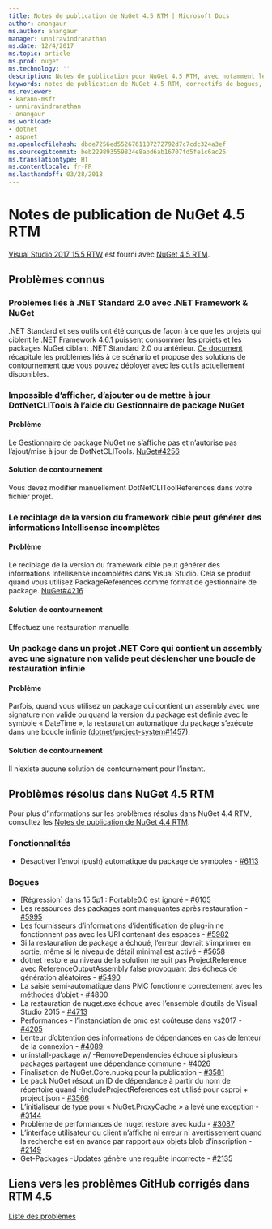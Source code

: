 ```yaml
---
title: Notes de publication de NuGet 4.5 RTM | Microsoft Docs
author: anangaur
ms.author: anangaur
manager: unniravindranathan
ms.date: 12/4/2017
ms.topic: article
ms.prod: nuget
ms.technology: ''
description: Notes de publication pour NuGet 4.5 RTM, avec notamment les problèmes connus, les correctifs de bogues, les fonctionnalités ajoutées et les DCR.
keywords: notes de publication de NuGet 4.5 RTM, correctifs de bogues, problèmes connus, fonctionnalités ajoutées, DCR
ms.reviewer:
- karann-msft
- unniravindranathan
- anangaur
ms.workload:
- dotnet
- aspnet
ms.openlocfilehash: dbde7256ed5526761107272792d7c7cdc324a3ef
ms.sourcegitcommit: beb229893559824e8abd6ab16707fd5fe1c6ac26
ms.translationtype: HT
ms.contentlocale: fr-FR
ms.lasthandoff: 03/28/2018
---
```

# <a name="nuget-45-rtm-release-notes"></a>Notes de publication de NuGet 4.5 RTM

[Visual Studio 2017 15.5 RTW](https://www.visualstudio.com/news/releasenotes/vs2017-relnotes) est fourni avec [NuGet 4.5 RTM](https://dist.nuget.org/win-x86-commandline/v4.5.0/nuget.exe).

## <a name="known-issues"></a>Problèmes connus

### <a name="issues-with-net-standard-20-with-net-framework--nuget"></a>Problèmes liés à .NET Standard 2.0 avec .NET Framework & NuGet 

.NET Standard et ses outils ont été conçus de façon à ce que les projets qui ciblent le .NET Framework 4.6.1 puissent consommer les projets et les packages NuGet ciblant .NET Standard 2.0 ou antérieur. [Ce document](https://github.com/dotnet/standard/issues/481) récapitule les problèmes liés à ce scénario et propose des solutions de contournement que vous pouvez déployer avec les outils actuellement disponibles.

### <a name="you-are-unable-to-view-add-or-update-dotnetclitools-using-nuget-package-manager"></a>Impossible d’afficher, d’ajouter ou de mettre à jour DotNetCLITools à l’aide du Gestionnaire de package NuGet

#### <a name="issue"></a>Problème

Le Gestionnaire de package NuGet ne s’affiche pas et n’autorise pas l’ajout/mise à jour de DotNetCLITools. [NuGet#4256](https://github.com/NuGet/Home/issues/4256)

#### <a name="workaround"></a>Solution de contournement

Vous devez modifier manuellement DotNetCLIToolReferences dans votre fichier projet.

### <a name="retargeting-target-framework-version-may-lead-to-incomplete-intellisense"></a>Le reciblage de la version du framework cible peut générer des informations Intellisense incomplètes

#### <a name="issue"></a>Problème

Le reciblage de la version du framework cible peut générer des informations Intellisense incomplètes dans Visual Studio. Cela se produit quand vous utilisez PackageReferences comme format de gestionnaire de package. [NuGet#4216](https://github.com/NuGet/Home/issues/4216)

#### <a name="workaround"></a>Solution de contournement

Effectuez une restauration manuelle.

### <a name="a-package-in-a-net-core-project-that-contains-an-assembly-with-an-invalid-signature-can-trigger-an-infinite-restore-loop"></a>Un package dans un projet .NET Core qui contient un assembly avec une signature non valide peut déclencher une boucle de restauration infinie

#### <a name="issue"></a>Problème

Parfois, quand vous utilisez un package qui contient un assembly avec une signature non valide ou quand la version du package est définie avec le symbole « DateTime », la restauration automatique du package s’exécute dans une boucle infinie ([dotnet/project-system#1457](https://github.com/dotnet/project-system/issues/1457)).

#### <a name="workaround"></a>Solution de contournement

Il n’existe aucune solution de contournement pour l’instant.

## <a name="issues-fixed-in-nuget-45-rtm-timeframe"></a>Problèmes résolus dans NuGet 4.5 RTM

Pour plus d’informations sur les problèmes résolus dans NuGet 4.4 RTM, consultez les [Notes de publication de NuGet 4.4 RTM](../release-notes/nuget-4.4-RTM.md). 

### <a name="features"></a>Fonctionnalités

- Désactiver l’envoi (push) automatique du package de symboles - [#6113](https://github.com/NuGet/Home/issues/6113)

### <a name="bugs"></a>Bogues

- [Régression] dans 15.5p1 : Portable0.0 est ignoré - [#6105](https://github.com/NuGet/Home/issues/6105)
- Les ressources des packages sont manquantes après restauration - [#5995](https://github.com/NuGet/Home/issues/5995)
- Les fournisseurs d’informations d’identification de plug-in ne fonctionnent pas avec les URI contenant des espaces - [#5982](https://github.com/NuGet/Home/issues/5982)
- Si la restauration de package a échoué, l’erreur devrait s’imprimer en sortie, même si le niveau de détail minimal est activé - [#5658](https://github.com/NuGet/Home/issues/5658)
- dotnet restore au niveau de la solution ne suit pas ProjectReference avec ReferenceOutputAssembly false provoquant des échecs de génération aléatoires - [#5490](https://github.com/NuGet/Home/issues/5490)
- La saisie semi-automatique dans PMC fonctionne correctement avec les méthodes d’objet - [#4800](https://github.com/NuGet/Home/issues/4800)
- La restauration de nuget.exe échoue avec l’ensemble d’outils de Visual Studio 2015 - [#4713](https://github.com/NuGet/Home/issues/4713)
- Performances - l’instanciation de pmc est coûteuse dans vs2017 - [#4205](https://github.com/NuGet/Home/issues/4205)
- Lenteur d’obtention des informations de dépendances en cas de lenteur de la connexion - [#4089](https://github.com/NuGet/Home/issues/4089)
- uninstall-package w/ -RemoveDependencies échoue si plusieurs packages partagent une dépendance commune - [#4026](https://github.com/NuGet/Home/issues/4026)
- Finalisation de NuGet.Core.nupkg pour la publication - [#3581](https://github.com/NuGet/Home/issues/3581)
- Le pack NuGet résout un ID de dépendance à partir du nom de répertoire quand -IncludeProjectReferences est utilisé pour csproj + project.json - [#3566](https://github.com/NuGet/Home/issues/3566)
- L’initialiseur de type pour « NuGet.ProxyCache » a levé une exception - [#3144](https://github.com/NuGet/Home/issues/3144)
- Problème de performances de nuget restore avec kudu - [#3087](https://github.com/NuGet/Home/issues/3087)
- L’interface utilisateur du client n’affiche ni erreur ni avertissement quand la recherche est en avance par rapport aux objets blob d’inscription - [#2149](https://github.com/NuGet/Home/issues/2149)
- Get-Packages -Updates génère une requête incorrecte - [#2135](https://github.com/NuGet/Home/issues/2135)

## <a name="links-to-github-issues-fixed-in-45-rtm"></a>Liens vers les problèmes GitHub corrigés dans RTM 4.5

[Liste des problèmes](https://github.com/NuGet/Home/issues?q=is%3Aissue+milestone%3A4.5+is%3Aclosed)
